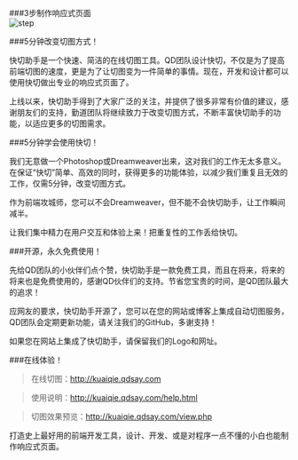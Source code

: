 ###3步制作响应式页面  
![step](http://kuaiqie.qdsay.com/resources/images/step.png)

###5分钟改变切图方式！  

快切助手是一个快速、简洁的在线切图工具。QD团队设计快切，不仅是为了提高前端切图的速度，更是为了让切图变为一件简单的事情。现在，开发和设计都可以使用快切做出专业的响应式页面了。  

上线以来，快切助手得到了大家广泛的关注，并提供了很多非常有价值的建议，感谢朋友们的支持，勤道团队将继续致力于改变切图方式，不断丰富快切助手的功能，以适应更多的切图需求。  

###5分钟学会使用快切！  

我们无意做一个Photoshop或Dreamweaver出来，这对我们的工作无太多意义。在保证“快切”简单、高效的同时，获得更多的功能体验，以减少我们重复且无效的工作，仅需5分钟，改变切图方式。  

作为前端攻城师，您可以不会Dreamweaver，但不能不会快切助手，让工作瞬间减半。  

让我们集中精力在用户交互和体验上来！把重复性的工作丢给快切。  

###开源，永久免费使用！  

先给QD团队的小伙伴们点个赞，快切助手是一款免费工具，而且在将来，将来的将来也是免费使用的，感谢QD伙伴们的支持。节省您宝贵的时间，是QD团队最大的追求！  

应网友的要求，快切助手开源了，您可以在您的网站或博客上集成自动切图服务，QD团队会定期更新功能，请关注我们的GitHub，多谢支持！  

如果您在网站上集成了快切助手，请保留我们的Logo和网址。  

###在线体验！  

> 在线切图：http://kuaiqie.qdsay.com  

> 使用说明：http://kuaiqie.qdsay.com/help.html  

> 切图效果预览：http://kuaiqie.qdsay.com/view.php  

打造史上最好用的前端开发工具，设计、开发、或是对程序一点不懂的小白也能制作响应式页面。